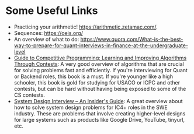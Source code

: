 # Some Useful Links

- Practicing your arithmetic! <https://arithmetic.zetamac.com/>.
- Sequences: <https://oeis.org/>
- An overview of what to do: <https://www.quora.com/What-is-the-best-way-to-prepare-for-quant-interviews-in-finance-at-the-undergraduate-level>
- [Guide to Competitive Programming: Learning and Improving Algorithms Through Contests](https://amzn.to/3lbdlFV): A very good overview of algorithms that are crucial for solving problems fast and efficiently. If you're interviewing for Quant or Backend roles, this book is a must. If you're younger like a high schooler, this book is gold for studying for USACO or ICPC and other contests, but can be hard without having being exposed to some of the CS contests.
- [System Design Interview – An Insider's Guide](https://amzn.to/3wn8Ywk): A great overview about how to solve system design problems for IC4+ roles in the SWE industry. These are problems that involve creating higher-level designs for large systems such as products like Google Drive, YouTube, tinyurl, etc.
